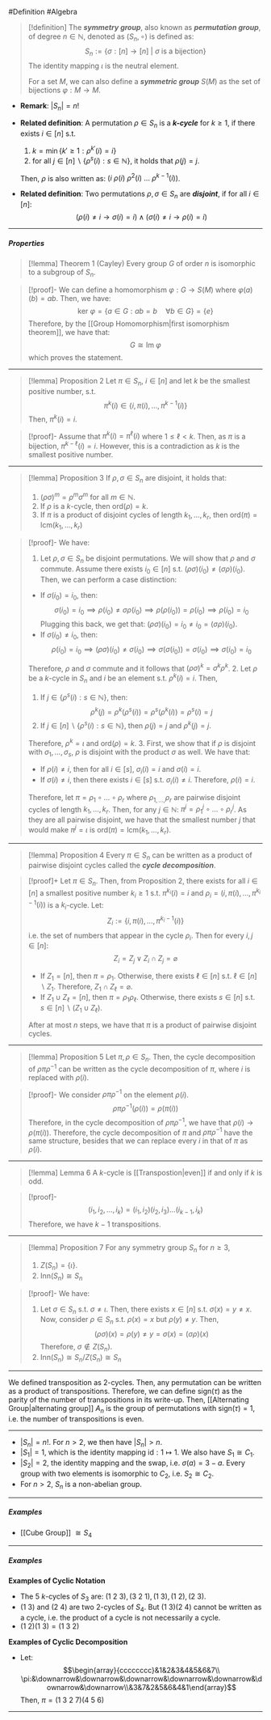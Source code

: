 #Definition #Algebra 

> [!definition]
> The ***symmetry group***, also known as ***permutation group***, of degree $n\in \mathbb{N}$, denoted as $(S_{n},\circ)$ is defined as: $$S_{n}:=\{  \sigma :[n]\to [n]\ | \ \sigma \text{ is a bijection} \}$$
> The identity mapping $\iota$ is the neutral element. 
> 
> For a set $M$, we can also define a ***symmetric group*** $S(M)$ as the set of bijections $\varphi:M\to M$.
- **Remark**: $\left| S_{n} \right|=n!$
- **Related definition**: A permutation $\rho\in S_{n}$ is a ***$k$-cycle*** for $k\geq 1$, if there exists $i\in[n]$ s.t. 
	1. $k=\min\{ k'\geq 1:\rho^{k'}(i)=i \}$
	1. for all $j\in[n] \backslash\{ \rho^s(i):s\in \mathbb{N} \}$, it holds that $\rho(j)=j$.
	   
	Then, $\rho$ is also written as: $(i\ \rho(i)\ \rho^{2}(i) \ \dots\ \rho^{k-1}(i))$.
- **Related definition**: Two permutations $\rho,\sigma\in S_{n}$ are ***disjoint***, if for all $i\in[n]$:$$(\rho(i)\neq i \to\sigma(i)=i)\land(\sigma(i)\neq i \to \rho(i)=i)$$
---
##### Properties
> [!lemma] Theorem 1 (Cayley)
> Every group $G$ of order $n$ is isomorphic to a subgroup of $S_{n}$. 

> [!proof]-
> We can define a homomorphism $\varphi:G \to S(M)$ where $\varphi(a)(b)=ab$. Then, we have: $$\text{ker }\varphi=\{ a\in G:ab=b\quad \forall b\in G \}=\{ e \}$$Therefore, by the [[Group Homomorphism|first isomorphism theorem]], we have that: $$G\cong \text{Im}\ \varphi$$which proves the statement.
---
> [!lemma] Proposition 2
> Let $\pi\in S_{n}$, $i\in[n]$ and let $k$ be the smallest positive number, s.t. $$\pi^k(i)\in \{ i,\pi(i),\dots,\pi^{k-1}(i) \}$$Then, $\pi^k(i)=i$.

>[!proof]-
> Assume that $\pi^k(i)=\pi^\ell(i)$ where $1\leq \ell<k$. Then, as $\pi$ is a bijection, $\pi^{k-\ell}(i)=i$. However, this is a contradiction as $k$ is the smallest positive number. 
---
> [!lemma] Proposition 3
> If $\rho,\sigma\in S_{n}$ are disjoint, it holds that: 
> 1. $(\rho\sigma)^m=\rho^m\sigma^m$ for all $m\in \mathbb{N}$.
> 1. If $\rho$ is a $k$-cycle, then $\text{ord}(\rho)=k$.
> 2. If $\pi$ is a product of disjoint cycles of length $k_{1},\dots,k_{r}$, then $\text{ord}(\pi)=\text{lcm}(k_{1},\dots,k_{r})$

>[!proof]-
>We have: 
>  1. Let $\rho,\sigma\in S_{n}$ be disjoint permutations. We will show that $\rho$ and $\sigma$ commute. Assume there exists $i_{0}\in[n]$ s.t. $(\rho\sigma)(i_{0})\neq(\sigma\rho)(i_{0})$. Then, we can perform a case distinction:
> 	 - If $\sigma(i_{0})=i_{0}$, then:$$\sigma(i_{0})=i_{0}\implies\rho(i_{0})\neq\sigma\rho(i_{0})\implies\rho(\rho(i_{0}))=\rho(i_{0})\implies\rho(i_{0})=i_{0}$$Plugging this back, we get that: $(\rho\sigma)(i_{0})= i_{0}\neq i_{0}=(\sigma\rho)(i_{0})$.
> 	 - If $\sigma(i_{0})\neq i_{0}$, then: $$\rho(i_{0})=i_{0}\implies(\rho\sigma)(i_{0})\neq\sigma(i_{0})\implies\sigma(\sigma(i_{0}))=\sigma(i_{0})\implies\sigma(i_{0})=i_{0}$$
> 	 
> 	 Therefore, $\rho$ and $\sigma$ commute and it follows that $(\rho\sigma)^k=\sigma^k\rho^k$.
> 2. Let $\rho$ be a $k$-cycle in $S_{n}$ and $i$ be an element s.t. $\rho^k(i)=i$. Then,
> 	1. If $j\in \{ \rho^s(i):s\in \mathbb{N} \}$, then:$$\rho^k(j)=\rho^k(\rho^s(i))=\rho^s(\rho^k(i))=\rho^s(i)=j$$
> 	2. If $j\in [n] \backslash\{ \rho^s(i):s\in \mathbb{N} \}$, then $\rho(j)=j$ and $\rho^k(j)=j$.
> 
> 	Therefore, $\rho^k=\iota$ and $\text{ord}(\rho)=k$.
> 3. First, we show that if $\rho$ is disjoint with $\sigma_{1},\dots,\sigma_{s}$, $\rho$ is disjoint with the product $\sigma$ as well. We have that:
> 	- If $\rho(i)\neq i$, then for all $i\in[s]$, $\sigma_{i}(i)=i$ and $\sigma(i)=i$.
> 	- If $\sigma(i)\neq i$, then there exists $i\in[s]$ s.t. $\sigma_{i}(i)\neq i$. Therefore, $\rho(i)=i$.
> 
> 	Therefore, let $\pi=\rho_{1}\circ\dots \circ\rho_{r}$ where $\rho_{1,\dots,}\rho_{r}$ are pairwise disjoint cycles of length $k_{1},\dots,k_{r}$. Then, for any $j\in \mathbb{N}$: $\pi^j=\rho_{1}^j\circ \dots \circ \rho^j_{r}$. As they are all pairwise disjoint, we have that the smallest number $j$ that would make $\pi^j=\iota$ is $\text{ord}(\pi)=\text{lcm}(k_{1},\dots,k_{r})$.

---
> [!lemma] Proposition 4
> Every $\pi\in S_{n}$ can be written as a product of pairwise disjoint cycles called the ***cycle decomposition***.

>[!proof]+
>Let $\pi\in S_{n}$. Then, from Proposition 2, there exists for all $i\in[n]$ a smallest positive number $k_{i} \geq 1$ s.t. $\pi^{k_{i}}(i)=i$ and $\rho_{i}=(i,\pi(i),\dots,\pi^{k_{i}-1}(i))$ is a $k_{i}$-cycle. Let: $$Z_{i}:=\{ i,\pi(i),\dots,\pi^{k_{i}-1}(i) \}$$i.e. the set of numbers that appear in the cycle $\rho_{i}$. Then for every $i,j\in[n]$: $$Z_{i}=Z_{j}\lor Z_{i}\cap Z_{j}=\varnothing$$
>- If $Z_{1}=[n]$, then $\pi=\rho_{1}$. Otherwise, there exists $\ell\in[n]$ s.t. $\ell\in[n] \backslash Z_{1}$. Therefore, $Z_{1}\cap Z_{\ell}=\varnothing$. 
>- If $Z_{1}\cup Z_{\ell}=[n]$, then $\pi=\rho_{1}\rho _{\ell}$. Otherwise, there exists $s\in[n]$ s.t. $s\in[n] \backslash (Z_{1} \cup Z_{\ell})$. 
>
> After at most $n$ steps, we have that $\pi$ is a product of pairwise disjoint cycles.
---
> [!lemma] Proposition 5
> Let $\pi,\rho\in S_{n}$. Then, the cycle decomposition of $\rho \pi \rho ^{-1}$ can be written as the cycle decomposition of $\pi$, where $i$ is replaced with $\rho(i)$. 

> [!proof]-
> We consider $\rho \pi \rho^{-1}$ on the element $\rho(i)$. $$\rho \pi \rho ^{-1}(\rho(i))=\rho (\pi(i))$$Therefore, in the cycle decomposition of $\rho \pi \rho^{-1}$, we have that $\rho(i)\to \rho(\pi(i))$. Therefore, the cycle decomposition of $\pi$ and $\rho \pi \rho^{-1}$ have the same structure, besides that we can replace every $i$ in that of $\pi$ as $\rho(i)$.
---
> [!lemma] Lemma 6
> A $k$-cycle is [[Transpostion|even]] if and only if $k$ is odd.

> [!proof]-
> $$(i_{1},i_{2},\dots,i_{k})=(i_{1},i_{2})(i_{2},i_{3})\dots(i_{k-1},i_{k})$$Therefore, we have $k-1$ transpositions. 
---
> [!lemma] Proposition 7
> For any symmetry group $S_{n}$ for $n\geq 3$, 
> 1. $Z(S_{n})=\{ \iota \}$.
> 2. $\text{Inn}(S_{n})\cong S_{n}$

> [!proof]-
> We have:
> 1. Let $\sigma\in S_{n}$ s.t. $\sigma\neq \iota$. Then, there exists $x\in [n]$ s.t. $\sigma(x)=y\neq x$. Now, consider $\rho\in S_{n}$ s.t. $\rho(x)=x$ but $\rho(y)\neq y$. Then, $$(\rho\sigma)(x)=\rho(y)\neq y=\sigma(x)=(\sigma\rho)(x)$$Therefore, $\sigma\notin Z(S_{n})$.
> 2. $\text{Inn}(S_{n})\cong S_{n}/Z(S_{n})\cong S_{n}$
---

We defined transposition as 2-cycles. Then, any permutation can be written as a product of transpositions. Therefore, we can define $\text{sign}(\tau)$ as the parity of the number of transpositions in its write-up. Then, [[Alternating Group|alternating group]] $A_{n}$ is the group of permutations with $\text{sign}(\tau)=1$, i.e. the number of transpositions is even.

---
- $|S_{n}|=n!$. For $n>2$, we then have $|S_{n}|>n$. 
- $|S_{1}|=1$, which is the identity mapping $\text{id}:1\mapsto 1$. We also have $S_{1}\cong C_{1}$.
- $|S_{2}|=2$, the identity mapping and the swap, i.e. $\sigma(a)=3-a$. Every group with two elements is isomorphic to $C_{2}$, i.e. $S_{2}\cong C_{2}$.
- For $n>2$, $S_{n}$ is a non-abelian group.
---
##### Examples
- [[Cube Group]] $\cong S_{4}$
---
##### Examples
**Examples of Cyclic Notation**
- The 5 $k$-cycles of $S_{3}$ are: $(1\ 2\ 3), (3\ 2\ 1),(1\ 3), (1\ 2), (2\ 3)$.
- $(1\ 3)$ and $(2 \ 4)$ are two $2$-cycles of $S_{4}$. But $(1\ 3)(2\ 4)$ cannot be written as a cycle, i.e. the product of a cycle is not necessarily a cycle.
- $(1 \ 2)(1\ 3) = (1\ 3\ 2)$
  
**Examples of Cyclic Decomposition**
- Let: $$\begin{array}{cccccccc}&1&2&3&4&5&6&7\\ \pi:&\downarrow&\downarrow&\downarrow&\downarrow&\downarrow&\downarrow&\downarrow\\&3&7&2&5&6&4&1\end{array}$$Then, $\pi=(1\ 3\ 2\ 7)(4\ 5\ 6)$


---
